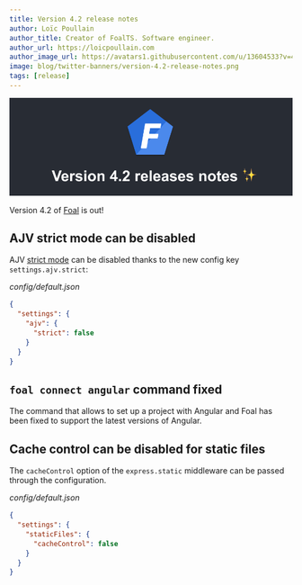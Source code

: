 ```yaml
---
title: Version 4.2 release notes
author: Loïc Poullain
author_title: Creator of FoalTS. Software engineer.
author_url: https://loicpoullain.com
author_image_url: https://avatars1.githubusercontent.com/u/13604533?v=4
image: blog/twitter-banners/version-4.2-release-notes.png
tags: [release]
---
```


![Banner](./assets/version-4.2-is-here/banner.png)

Version 4.2 of [Foal](https://foalts.org/) is out!

## AJV strict mode can be disabled

AJV [strict mode](https://ajv.js.org/strict-mode.html) can be disabled thanks to the new config key `settings.ajv.strict`:

*config/default.json*
```json
{
  "settings": {
    "ajv": {
      "strict": false
    }
  }
}
```

## `foal connect angular` command fixed

The command that allows to set up a project with Angular and Foal has been fixed to support the latest versions of Angular. 

## Cache control can be disabled for static files

The `cacheControl` option of the `express.static` middleware can be passed through the configuration.

*config/default.json*
```json
{
  "settings": {
    "staticFiles": {
      "cacheControl": false
    }
  }
}
```

